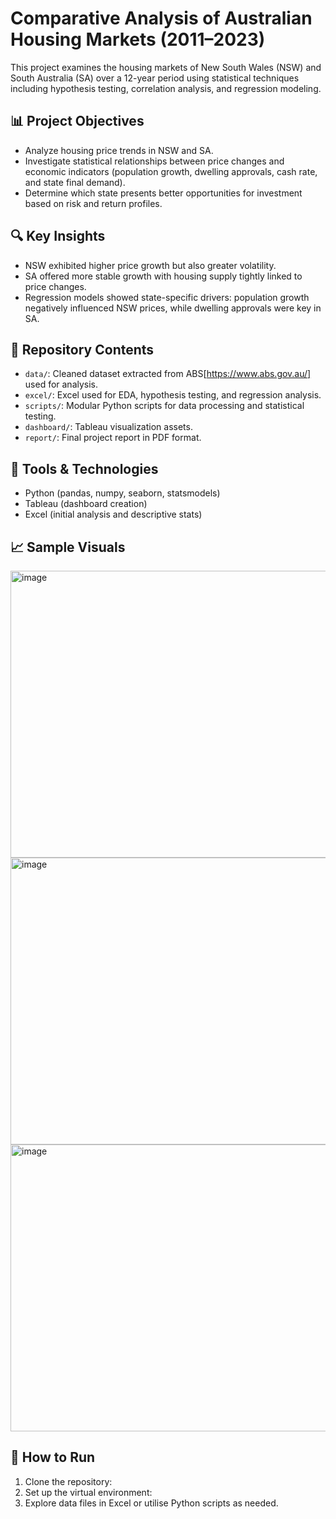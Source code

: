 # Comparative Analysis of Australian Housing Markets (2011–2023)

This project examines the housing markets of New South Wales (NSW) and South Australia (SA) over a 12-year period using statistical techniques including hypothesis testing, correlation analysis, and regression modeling.

## 📊 Project Objectives
- Analyze housing price trends in NSW and SA.
- Investigate statistical relationships between price changes and economic indicators (population growth, dwelling approvals, cash rate, and state final demand).
- Determine which state presents better opportunities for investment based on risk and return profiles.

## 🔍 Key Insights
- NSW exhibited higher price growth but also greater volatility.
- SA offered more stable growth with housing supply tightly linked to price changes.
- Regression models showed state-specific drivers: population growth negatively influenced NSW prices, while dwelling approvals were key in SA.

## 📁 Repository Contents
- `data/`: Cleaned dataset extracted from ABS[https://www.abs.gov.au/] used for analysis.
- `excel/`: Excel used for EDA, hypothesis testing, and regression analysis.
- `scripts/`: Modular Python scripts for data processing and statistical testing.
- `dashboard/`: Tableau visualization assets.
- `report/`: Final project report in PDF format.

## 🧪 Tools & Technologies
- Python (pandas, numpy, seaborn, statsmodels)
- Tableau (dashboard creation)
- Excel (initial analysis and descriptive stats)

## 📈 Sample Visuals
<img width="1167" height="459" alt="image" src="https://github.com/user-attachments/assets/942fd5f6-0223-491c-a281-e6378bddd855" />
<img width="1167" height="459" alt="image" src="https://github.com/user-attachments/assets/52f372db-418e-42be-bd36-7161acc1524a" />
<img width="1167" height="459" alt="image" src="https://github.com/user-attachments/assets/4fbe8a2a-4c4b-4b63-b44e-2890a4e36d86" />

## 📌 How to Run
1. Clone the repository:
2. Set up the virtual environment:
3. Explore data files in Excel or utilise Python scripts as needed.
